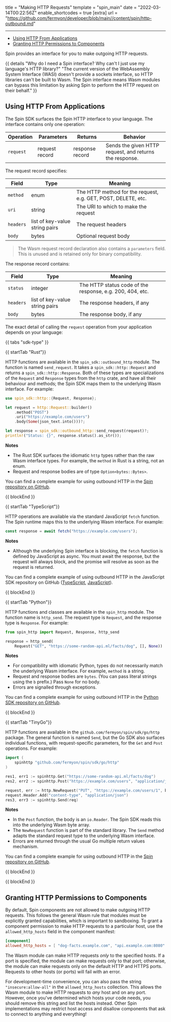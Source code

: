 title = "Making HTTP Requests"
template = "spin_main"
date = "2022-03-14T00:22:56Z"
enable_shortcodes = true
[extra]
url = "https://github.com/fermyon/developer/blob/main//content/spin/http-outbound.md"

---
- [Using HTTP From Applications](#using-http-from-applications)
- [Granting HTTP Permissions to Components](#granting-http-permissions-to-components)

Spin provides an interface for you to make outgoing HTTP requests.

{{ details "Why do I need a Spin interface? Why can't I just use my language's HTTP library?" "The current version of the WebAssembly System Interface (WASI) doesn't provide a sockets interface, so HTTP libraries can't be built to Wasm. The Spin interface means Wasm modules can bypass this limitation by asking Spin to perform the HTTP request on their behalf." }}

## Using HTTP From Applications

The Spin SDK surfaces the Spin HTTP interface to your language. The interface contains only one operation:

| Operation  | Parameters | Returns | Behavior |
|------------|------------|---------|----------|
| `request`  | request record | response record   | Sends the given HTTP request, and returns the response. |

The request record specifies:

| Field      | Type     | Meaning          |
|------------|----------|------------------|
| `method`   | enum     | The HTTP method for the request, e.g. GET, POST, DELETE, etc. |
| `uri`      | string   | The URI to which to make the request |
| `headers`  | list of key-value string pairs | The request headers |
| `body`     | bytes    | Optional request body |

> The Wasm request record declaration also contains a `parameters` field. This is unused and is retained only for binary compatibility.

The response record contains:

| Field      | Type     | Meaning          |
|------------|----------|------------------|
| `status`   | integer  | The HTTP status code of the response, e.g. 200, 404, etc. |
| `headers`  | list of key-value string pairs | The response headers, if any |
| `body`     | bytes    | The response body, if any |

The exact detail of calling the `request` operation from your application depends on your language:

{{ tabs "sdk-type" }}

{{ startTab "Rust"}}

HTTP functions are available in the `spin_sdk::outbound_http` module. The function is named `send_request`. It takes a `spin_sdk::http::Request` and returns a `spin_sdk::http::Response`. Both of these types are specializations of the `Request` and `Response` types from the `http` crate, and have all their behaviour and methods; the Spin SDK maps them to the underlying Wasm interface. For example:

```rust
use spin_sdk::http::{Request, Response};

let request = http::Request::builder()
    .method("POST")
    .uri("https://example.com/users")
    .body(Some(json_text.into()))?;

let response = spin_sdk::outbound_http::send_request(request)?;
println!("Status: {}", response.status().as_str());
```

**Notes**

* The Rust SDK surfaces the idiomatic `http` types rather than the raw Wasm interface types. For example, the `method` in Rust is a string, not an enum.
* Request and response bodies are of type `Option<bytes::Bytes>`.

You can find a complete example for using outbound HTTP in the [Spin repository on GitHub](https://github.com/fermyon/spin/tree/main/examples/http-rust-outbound-http).

{{ blockEnd }}

{{ startTab "TypeScript"}}

HTTP operations are available via the standard JavaScript `fetch` function. The Spin runtime maps this to the underlying Wasm interface. For example:

```javascript
const response = await fetch("https://example.com/users");
```

**Notes**

* Although the underlying Spin interface is blocking, the `fetch` function is defined by JavaScript as async. You must await the response, but the request will always block, and the promise will resolve as soon as the request is returned.

You can find a complete example of using outbound HTTP in the JavaScript SDK repository on GitHub ([TypeScript](https://github.com/fermyon/spin-js-sdk/tree/main/examples/typescript/outbound_http), [JavaScript](https://github.com/fermyon/spin-js-sdk/tree/main/examples/javascript/outbound-http)).

{{ blockEnd }}

{{ startTab "Python"}}

HTTP functions and classes are available in the `spin_http` module. The function name is `http_send`. The request type is `Request`, and the response type is `Response`. For example:

```python
from spin_http import Request, Response, http_send

response = http_send(
    Request("GET", "https://some-random-api.ml/facts/dog", [], None))
```

**Notes**

* For compatibility with idiomatic Python, types do not necessarily match the underlying Wasm interface. For example, `method` is a string.
* Request and response bodies are `bytes`. (You can pass literal strings using the `b` prefix.)  Pass `None` for no body.
* Errors are signalled through exceptions.

You can find a complete example for using outbound HTTP in the [Python SDK repository on GitHub](https://github.com/fermyon/spin-python-sdk/tree/main/examples/outbound_http).

{{ blockEnd }}

{{ startTab "TinyGo"}}

HTTP functions are available in the `github.com/fermyon/spin/sdk/go/http` package. The general function is named `Send`, but the Go SDK also surfaces individual functions, with request-specific parameters, for the `Get` and `Post` operations. For example:

```go
import (
	spinhttp "github.com/fermyon/spin/sdk/go/http"
)

res1, err1 := spinhttp.Get("https://some-random-api.ml/facts/dog")
res2, err2 := spinhttp.Post("https://example.com/users", "application/json", json)

request, err := http.NewRequest("PUT", "https://example.com/users/1", bytes.NewBufferString(user1))
request.Header.Add("content-type", "application/json")
res3, err3 := spinhttp.Send(req)

```

**Notes**

* In the `Post` function, the body is an `io.Reader`. The Spin SDK reads this into the underlying Wasm byte array.
* The `NewRequest` function is part of the standard library. The `Send` method adapts the standard request type to the underlying Wasm interface.
* Errors are returned through the usual Go multiple return values mechanism.

You can find a complete example for using outbound HTTP in the [Spin repository on GitHub](https://github.com/fermyon/spin/tree/main/examples/http-tinygo-outbound-http).

{{ blockEnd }}

{{ blockEnd }}

## Granting HTTP Permissions to Components

By default, Spin components are not allowed to make outgoing HTTP requests. This follows the general Wasm rule that modules must be explicitly granted capabilities, which is important to sandboxing. To grant a component permission to make HTTP requests to a particular host, use the `allowed_http_hosts` field in the component manifest:

```toml
[component]
allowed_http_hosts = [ "dog-facts.example.com", "api.example.com:8080" ]
```

The Wasm module can make HTTP requests _only_ to the specified hosts. If a port is specified, the module can make requests only to that port; otherwise, the module can make requests only on the default HTTP and HTTPS ports. Requests to other hosts (or ports) will fail with an error.

For development-time convenience, you can also pass the string `"insecure:allow-all"` in the `allowed_http_hosts` collection. This allows the Wasm module to make HTTP requests to _any_ host and on any port. However, once you've determined which hosts your code needs, you should remove this string and list the hosts instead.  Other Spin implementations may restrict host access and disallow components that ask to connect to anything and everything!
